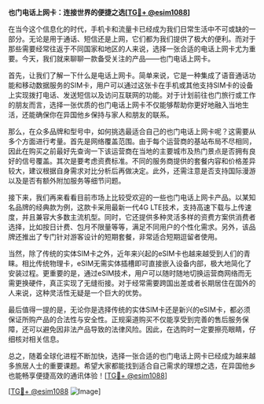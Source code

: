 **也门电话上网卡：连接世界的便捷之选[[TG💪+ @esim1088](https://t.me/s/esim1088)]**

在当今这个信息化的时代，手机卡和流量卡已经成为我们日常生活中不可或缺的一部分。无论是用于通话、短信还是上网，它们都为我们提供了极大的便利。而对于那些需要经常往返于不同国家和地区的人来说，选择一张合适的电话上网卡尤为重要。今天，我们就来聊聊一款备受关注的产品——也门电话上网卡。

首先，让我们了解一下什么是电话上网卡。简单来说，它是一种集成了语音通话功能和移动数据服务的SIM卡，用户可以通过这张卡在手机或其他支持SIM卡的设备上实现拨打电话、发送短信以及访问互联网的功能。对于计划前往也门旅行或工作的朋友而言，选择一张优质的也门电话上网卡不仅能够帮助你更好地融入当地生活，还能确保你在异国他乡保持与家人和朋友的联系。

那么，在众多品牌和型号中，如何挑选最适合自己的也门电话上网卡呢？这需要从多个方面进行考量。首先是网络覆盖范围。由于每个运营商的基站布局不尽相同，因此在购买之前最好先查询一下该运营商在当地的主要城市及热门景点是否拥有良好的信号覆盖。其次是要考虑资费标准。不同的服务商提供的套餐内容和价格差异较大，建议根据自身需求对比分析后再做决定。此外，还需注意是否支持国际漫游以及是否有额外附加服务等细节问题。

接下来，我们再来看看目前市场上比较受欢迎的一些也门电话上网卡产品。以某知名品牌的经典款为例，这款卡采用最新一代4G LTE技术，支持高速下载与上传速度，并且兼容大多数主流机型。同时，它还提供多种灵活多样的资费方案供消费者选择，比如按日计费、包月不限量等等，满足不同用户的个性化需求。另外，该品牌还推出了专门针对游客设计的短期套餐，非常适合短期逗留者使用。

当然，除了传统的实体SIM卡之外，近年来兴起的eSIM卡也越来越受到人们的青睐。相比传统物理卡，eSIM无需实体插槽即可直接嵌入设备内部，极大地简化了安装过程。更重要的是，通过eSIM技术，用户可以随时随地切换运营商网络而无需更换硬件，真正实现了无缝衔接。对于经常需要跨国出差或者长期居住在国外的人来说，这种灵活性无疑是一个巨大的优势。

最后值得一提的是，无论你是选择传统的实体SIM卡还是新兴的eSIM卡，都必须保证所购产品的合法性与安全性。正规渠道购买不仅能享受到完善的售后服务保障，还可以避免因非法产品导致的法律风险。因此，在选购时一定要擦亮眼睛，仔细核对相关信息。

总之，随着全球化进程不断加快，选择一张合适的也门电话上网卡已经成为越来越多旅居人士的重要课题。希望大家都能找到适合自己需求的理想之选，在异国他乡也能畅享便捷高效的通讯体验！[[TG💪+ @esim1088](https://t.me/s/esim1088)]

[[TG💪+ @esim1088](https://t.me/s/esim1088) ![Image](https://i.postimg.cc/4NQfJmqS/Snipaste-2025-05-13-00-14-12.png)]